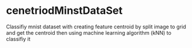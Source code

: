 # cenetriodMinstDataSet
Classifiy mnist dataset with creating feature centroid by split image to grid and get the centroid then using machine learning algorithm (kNN)  to classifiy it 
